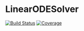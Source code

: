 # LinearODESolver

[![Build Status](https://github.com/RipZyzz2011/LinearODESolver.jl/actions/workflows/CI.yml/badge.svg?branch=master)](https://github.com/RipZyzz2011/LinearODESolver.jl/actions/workflows/CI.yml?query=branch%3Amaster)
[![Coverage](https://codecov.io/gh/RipZyzz2011/LinearODESolver.jl/branch/master/graph/badge.svg)](https://codecov.io/gh/RipZyzz2011/LinearODESolver.jl)
